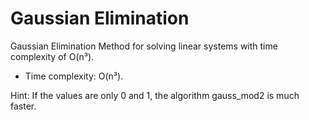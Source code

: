 # Gaussian Elimination

Gaussian Elimination Method for solving linear systems with time complexity of O(n³).
* Time complexity: O(n³).

Hint: If the values are only 0 and 1, the algorithm gauss_mod2 is much faster.
